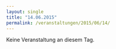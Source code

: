 ```yaml
---
layout: single
title: "14.06.2015"
permalink: /veranstaltungen/2015/06/14/
---
```


Keine Veranstaltung an diesem Tag.
